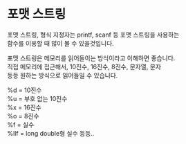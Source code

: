 # 포맷 스트링

포맷 스트링, 형식 지정자는 printf, scanf 등 포맷 스트링을 사용하는  
함수를 이용할 때 많이 볼 수 있을것입니다.

포맷 스트링은 메모리를 읽어들이는 방식이라고 이해하면 좋습니다.  
직접 메모리에 접근해서, 10진수, 16진수, 8진수, 문자열, 문자  
등등 원하는 방식으로 읽어들일 수 있습니다.

%d = 10진수  
%u = 부호 없는 10진수  
%x = 16진수  
%o = 8진수  
%f = 실수  
%llf = long double형 실수
등등..
